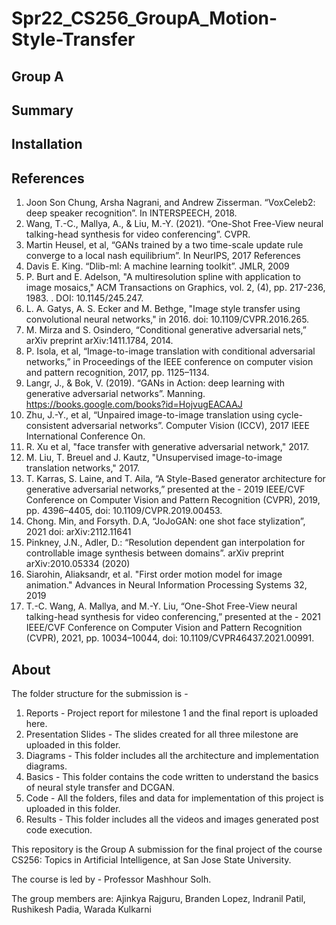 # Spr22_CS256_GroupA_Motion-Style-Transfer

## Group A

## Summary
 
## Installation 

## References

1. Joon Son Chung, Arsha Nagrani, and Andrew Zisserman. “VoxCeleb2: deep speaker recognition”. In INTERSPEECH, 2018.
2. Wang, T.-C., Mallya, A., & Liu, M.-Y. (2021). “One-Shot Free-View neural talking-head synthesis for video conferencing”. CVPR.
3. Martin Heusel, et al, “GANs trained by a two time-scale update rule converge to a local nash equilibrium”. In NeurIPS, 2017 References
4. Davis E. King. “Dlib-ml: A machine learning toolkit”. JMLR, 2009
5. P. Burt and E. Adelson, "A multiresolution spline with application to image mosaics," ACM Transactions on Graphics, vol. 2, (4), pp. 217-236, 1983. . DOI: 10.1145/245.247.
6. L. A. Gatys, A. S. Ecker and M. Bethge, "Image style transfer using convolutional neural networks," in 2016. doi: 10.1109/CVPR.2016.265.
7. M. Mirza and S. Osindero, “Conditional generative adversarial nets,” arXiv preprint arXiv:1411.1784, 2014.
8. P. Isola, et al, “Image-to-image translation with conditional adversarial networks,” in Proceedings of the IEEE conference on computer vision and pattern recognition, 2017, pp. 1125–1134.
9. Langr, J., & Bok, V. (2019). “GANs in Action: deep learning with generative adversarial networks”. Manning. https://books.google.com/books?id=HojvugEACAAJ
10. Zhu, J.-Y., et al, “Unpaired image-to-image translation using cycle-consistent adversarial networks”. Computer Vision (ICCV), 2017 IEEE International Conference On.
11. R. Xu et al, "face transfer with generative adversarial network," 2017.
12. M. Liu, T. Breuel and J. Kautz, "Unsupervised image-to-image translation networks," 2017.
13. T. Karras, S. Laine, and T. Aila, “A Style-Based generator architecture for generative adversarial networks,” presented at the - 2019 IEEE/CVF Conference on Computer Vision and Pattern Recognition (CVPR), 2019, pp. 4396–4405, doi: 10.1109/CVPR.2019.00453.
14. Chong. Min, and Forsyth. D.A, “JoJoGAN: one shot face stylization”, 2021  doi: arXiv:2112.11641
15. Pinkney, J.N., Adler, D.: “Resolution dependent gan interpolation for controllable image synthesis between domains”. arXiv preprint arXiv:2010.05334 (2020) 
16. Siarohin, Aliaksandr, et al. "First order motion model for image animation." Advances in Neural Information Processing Systems 32, 2019
17. T.-C. Wang, A. Mallya, and M.-Y. Liu, “One-Shot Free-View neural talking-head synthesis for video conferencing,” presented at the - 2021 IEEE/CVF Conference on Computer Vision and Pattern Recognition (CVPR), 2021, pp. 10034–10044, doi: 10.1109/CVPR46437.2021.00991.


## About

The folder structure for the submission is - 

1. Reports - Project report for milestone 1 and the final report is uploaded here.
2. Presentation Slides - The slides created for all three milestone are uploaded in this folder. 
3. Diagrams - This folder includes all the architecture and implementation diagrams.
4. Basics - This folder contains the code written to understand the basics of neural style transfer and DCGAN. 
5. Code - All the folders, files and data for implementation of this project is uploaded in this folder.  
6. Results - This folder includes all the videos and images generated post code execution.

This repository is the Group A submission for the final project of the course CS256: Topics in Artificial Intelligence, at San Jose State University. 

The course is led by - Professor Mashhour Solh.

The group members are: Ajinkya Rajguru, Branden Lopez, Indranil Patil, Rushikesh Padia, Warada Kulkarni
